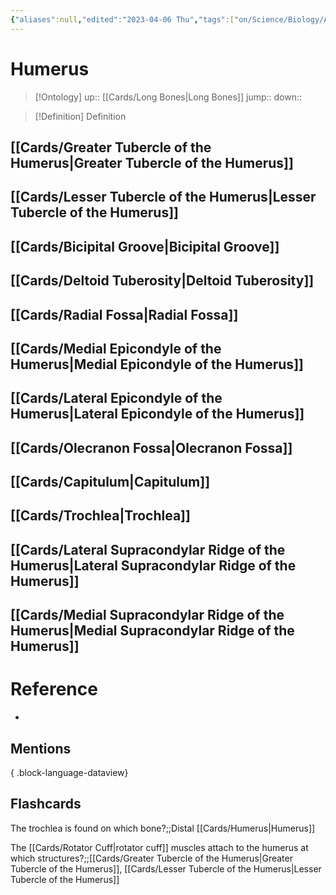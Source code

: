```yaml
---
{"aliases":null,"edited":"2023-04-06 Thu","tags":["on/Science/Biology/Anatomy","Uni/OMT1","Uni/LFS122","flashcards/LFS122"],"date created":"2023-04-03 Mon","dg-publish":true,"permalink":"/cards/humerus/","dgPassFrontmatter":true}
---
```


# Humerus

> [!Ontology]
> up:: [[Cards/Long Bones\|Long Bones]]
> jump::
> down:: 

> [!Definition] Definition

## [[Cards/Greater Tubercle of the Humerus\|Greater Tubercle of the Humerus]]

## [[Cards/Lesser Tubercle of the Humerus\|Lesser Tubercle of the Humerus]]

## [[Cards/Bicipital Groove\|Bicipital Groove]]

## [[Cards/Deltoid Tuberosity\|Deltoid Tuberosity]]

## [[Cards/Radial Fossa\|Radial Fossa]]

## [[Cards/Medial Epicondyle of the Humerus\|Medial Epicondyle of the Humerus]]

## [[Cards/Lateral Epicondyle of the Humerus\|Lateral Epicondyle of the Humerus]]

## [[Cards/Olecranon Fossa\|Olecranon Fossa]]

## [[Cards/Capitulum\|Capitulum]]

## [[Cards/Trochlea\|Trochlea]]

## [[Cards/Lateral Supracondylar Ridge of the Humerus\|Lateral Supracondylar Ridge of the Humerus]]

## [[Cards/Medial Supracondylar Ridge of the Humerus\|Medial Supracondylar Ridge of the Humerus]]

# Reference

- 

## Mentions


{ .block-language-dataview}

## Flashcards

The trochlea is found on which bone?;;Distal [[Cards/Humerus\|Humerus]]
<!--SR:!2024-09-08,6,230-->

The [[Cards/Rotator Cuff\|rotator cuff]] muscles attach to the humerus at which structures?;;[[Cards/Greater Tubercle of the Humerus\|Greater Tubercle of the Humerus]], [[Cards/Lesser Tubercle of the Humerus\|Lesser Tubercle of the Humerus]]
<!--SR:!2023-10-31,8,250-->